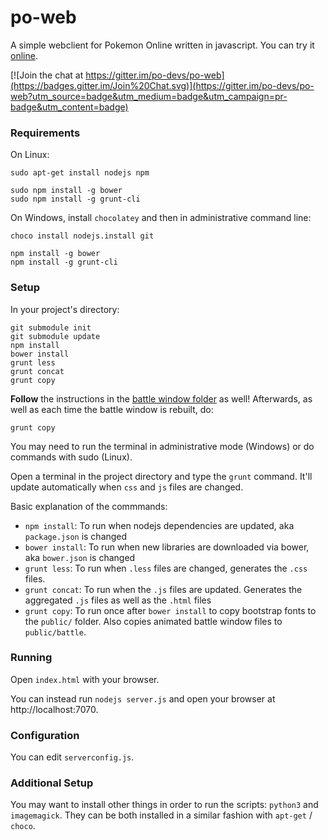 # po-web

A simple webclient for Pokemon Online written in javascript. You can try it [online](http://web.pokemon-online.eu).

[![Join the chat at https://gitter.im/po-devs/po-web](https://badges.gitter.im/Join%20Chat.svg)](https://gitter.im/po-devs/po-web?utm_source=badge&utm_medium=badge&utm_campaign=pr-badge&utm_content=badge)

### Requirements

On Linux:

```
sudo apt-get install nodejs npm

sudo npm install -g bower
sudo npm install -g grunt-cli
```

On Windows, install `chocolatey` and then in administrative command line:
```
choco install nodejs.install git

npm install -g bower
npm install -g grunt-cli
```

### Setup

In your project's directory:

```
git submodule init
git submodule update
npm install
bower install
grunt less
grunt concat
grunt copy
```

**Follow** the instructions in the [battle window folder](animated-battle-window) as well! Afterwards, as well as each time the battle window is rebuilt, do:

```
grunt copy
```

You may need to run the terminal in administrative mode (Windows) or do commands with sudo (Linux).

Open a terminal in the project directory and type the `grunt` command. It'll update automatically when `css` and `js` files are changed.

Basic explanation of the commmands:

* `npm install`: To run when nodejs dependencies are updated, aka `package.json` is changed
* `bower install`: To run when new libraries are downloaded via bower, aka `bower.json` is changed
* `grunt less`: To run when `.less` files are changed, generates the `.css` files.
* `grunt concat`: To run when the `.js` files are updated. Generates the aggregated `.js` files as well as the `.html` files
* `grunt copy`: To run once after `bower install` to copy bootstrap fonts to the `public/` folder. Also copies animated battle window files to `public/battle`.

### Running

Open `index.html` with your browser. 

You can instead run `nodejs server.js` and open your browser at http://localhost:7070.

### Configuration

You can edit `serverconfig.js`.

### Additional Setup

You may want to install other things in order to run the scripts: `python3` and `imagemagick`. They can be both installed in a similar fashion with `apt-get` / `choco`.
